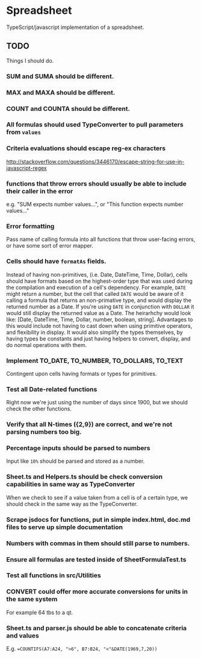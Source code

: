 # Spreadsheet
TypeScript/javascript implementation of a spreadsheet.

## TODO
Things I should do.


### SUM and SUMA should be different.


### MAX and MAXA should be different.


### COUNT and COUNTA should be different.


### All formulas should used TypeConverter to pull parameters from `values`


### Criteria evaluations should escape reg-ex characters
http://stackoverflow.com/questions/3446170/escape-string-for-use-in-javascript-regex


### functions that throw errors should usually be able to include their caller in the error
e.g. "SUM expects number values...", or "This function expects number values..."


### Error formatting
Pass name of calling formula into all functions that throw user-facing errors, or have some sort of error mapper.


### Cells should have `formatAs` fields.
Instead of having non-primitives, (i.e. Date, DateTime, Time, Dollar), cells should have formats based on the
highest-order type that was used during the compilation and execution of a cell's dependency. For example, `DATE` might
return a number, but the cell that called `DATE` would be aware of it calling a formula that returns an non-primative
type, and would display the returned number as a Date. If you're using `DATE` in conjunction with `DOLLAR` it would
still display the returned value as a Date. The heirarhchy would look like: [Date, DateTime, Time, Dollar, number,
boolean, string]. Advantages to this would include not having to cast down when using primitive operators,
and flexibility in display. It would also simplify the types themselves, by having types be constants and just having
helpers to convert, display, and do normal operations with them.


### Implement TO_DATE, TO_NUMBER, TO_DOLLARS, TO_TEXT
Contingent upon cells having formats or types for primitives.


### Test all Date-related functions
Right now we're just using the number of days since 1900, but we should check the other functions.


### Verify that all N-times ({2,9}) are correct, and we're not parsing numbers too big.


### Percentage inputs should be parsed to numbers
Input like `10%` should be parsed and stored as a number.


### Sheet.ts and Helpers.ts should be check conversion capabilities in same way as TypeConverter
When we check to see if a value taken from a cell is of a certain type, we should check in the same way as the
TypeConverter.


### Scrape jsdocs for functions, put in simple index.html, doc.md files to serve up simple documentation


### Numbers with commas in them should still parse to numbers.


### Ensure all formulas are tested inside of SheetFormulaTest.ts


### Test all functions in src/Utilities


### CONVERT could offer more accurate conversions for units in the same system
For example 64 tbs to a qt.


### Sheet.ts and parser.js should be able to concatenate criteria and values
E.g. `=COUNTIFS(A7:A24, ">6", B7:B24, "<"&DATE(1969,7,20))`